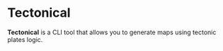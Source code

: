 # Tectonical

**Tectonical** is a CLI tool that allows you to generate maps using tectonic
plates logic.